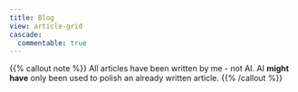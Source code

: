 ```yaml
---
title: Blog
view: article-grid
cascade:
  commentable: true
---
```


{{% callout note %}}
All articles have been written by me - not AI. AI **might have** only been used to polish an already written article.
{{% /callout %}}